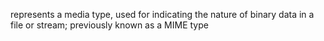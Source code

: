 represents a media type, used for indicating the nature of binary data in a file or stream; previously known as
a MIME type